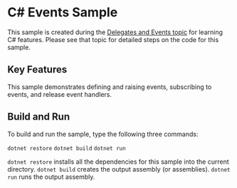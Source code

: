 C# Events Sample
================

This sample is created during the [Delegates and Events topic](../../../docs/csharp/delegates-events.md) for learning C# features. Please see that topic for detailed steps on the code for this sample.

Key Features
------------

This sample demonstrates defining and raising events, subscribing to events, and release event handlers.

Build and Run
-------------

To build and run the sample, type the following three commands:

`dotnet restore`
`dotnet build`
`dotnet run`

`dotnet restore` installs all the dependencies for this sample into the current directory.
`dotnet build` creates the output assembly (or assemblies).
`dotnet run` runs the output assembly.


<!--HONumber=Aug16_HO2-->



